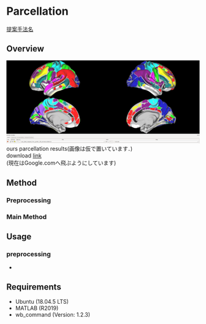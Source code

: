 # Parcellation

[提案手法名](https://www.zoelabo.com/english-home)  

## Overview


![Ours results](images/ours.png "Ours results")  
ours parcellation results(画像は仮で置いています．)  
download [link](https://www.google.com)  
(現在はGoogle.comへ飛ぶようにしています)  

## Method

### Preprocessing
### Main Method

## Usage

### preprocessing
- 

## Requirements

- Ubuntu (18.04.5 LTS)
- MATLAB (R2019)
- wb_command (Version: 1.2.3)
